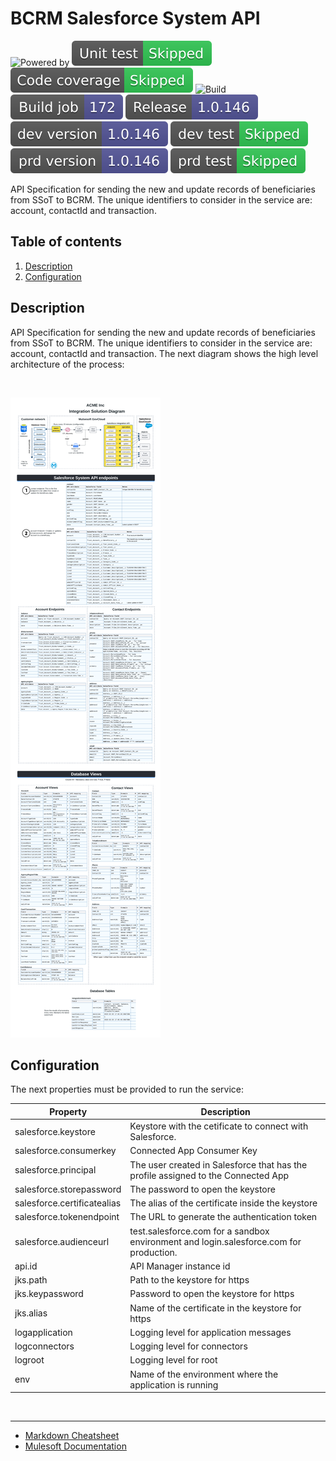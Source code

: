 # BCRM Salesforce System API
![Powered by](https://img.shields.io/badge/Powered%20by-Mulesoft-535597.svg)
  ![Unit test](https://raw.githubusercontent.com/btfacrm/badges/main/bcrm-salesforce-sapi/bcrm-salesforce-sapi-ut.svg)
  ![Code coverage](https://raw.githubusercontent.com/btfacrm/badges/main/bcrm-salesforce-sapi/bcrm-salesforce-sapi-cc.svg)
  ![Build](https://github.com/btfacrm/bcrm-salesforce-sapi/actions/workflows/build.yml/badge.svg)
  ![Build job](https://raw.githubusercontent.com/btfacrm/badges/main/bcrm-salesforce-sapi/bcrm-salesforce-sapi-wf.svg)
  ![Release](https://raw.githubusercontent.com/btfacrm/badges/main/bcrm-salesforce-sapi/bcrm-salesforce-sapi-re.svg)
  ![dev version](https://raw.githubusercontent.com/btfacrm/badges/main/bcrm-salesforce-sapi/bcrm-salesforce-sapi-dev.svg)
  ![dev bat test](https://raw.githubusercontent.com/btfacrm/badges/main/bcrm-salesforce-sapi/bcrm-salesforce-sapi-dev-test.svg)
  ![prd version](https://raw.githubusercontent.com/btfacrm/badges/main/bcrm-salesforce-sapi/bcrm-salesforce-sapi-prd.svg)
  ![prd bat test](https://raw.githubusercontent.com/btfacrm/badges/main/bcrm-salesforce-sapi/bcrm-salesforce-sapi-prd-test.svg)
<br>

API Specification for sending the new and update records of beneficiaries from SSoT to BCRM. The unique identifiers to consider in the service are: account, contactId and transaction.

## Table of contents
1. [Description](#description) 
1. [Configuration](#configuration)

## Description  
API Specification for sending the new and update records of beneficiaries from SSoT to BCRM. The unique identifiers to consider in the service are: account, contactId and transaction. The next diagram shows the high level architecture of the process:

<br>

![architecture](https://raw.githubusercontent.com/btfacrm/bcrm-salesforce-sapi/main/docs/architecture.png)
 
## Configuration

The next properties must be provided to run the service:

| Property                     | Description               |
| ---------------------------- | ------------------------- |
| salesforce.keystore          | Keystore with the cetificate to connect with Salesforce. |
| salesforce.consumerkey       | Connected App Consumer Key   |
| salesforce.principal         | The user created in Salesforce that has the profile assigned to the Connected App           |
| salesforce.storepassword     | The password to open the keystore |
| salesforce.certificatealias  | The alias of the certificate inside the keystore |
| salesforce.tokenendpoint     | The URL to generate the authentication token |
| salesforce.audienceurl       | test.salesforce.com for a sandbox environment and login.salesforce.com for production. |
| api.id                       | API Manager instance id |
| jks.path                     | Path to the keystore for https |
| jks.keypassword              | Password to open the keystore for https |
| jks.alias                    | Name of the certificate in the keystore for https |
| logapplication               | Logging level for application messages |
| logconnectors                | Logging level for connectors |
| logroot                      | Logging level for root |
| env                          | Name of the environment where the application is running |

<br>

---

- [Markdown Cheatsheet](https://github.com/adam-p/markdown-here/wiki/Markdown-Cheatsheet)
- [Mulesoft Documentation](https://docs.mulesoft.com/general/)